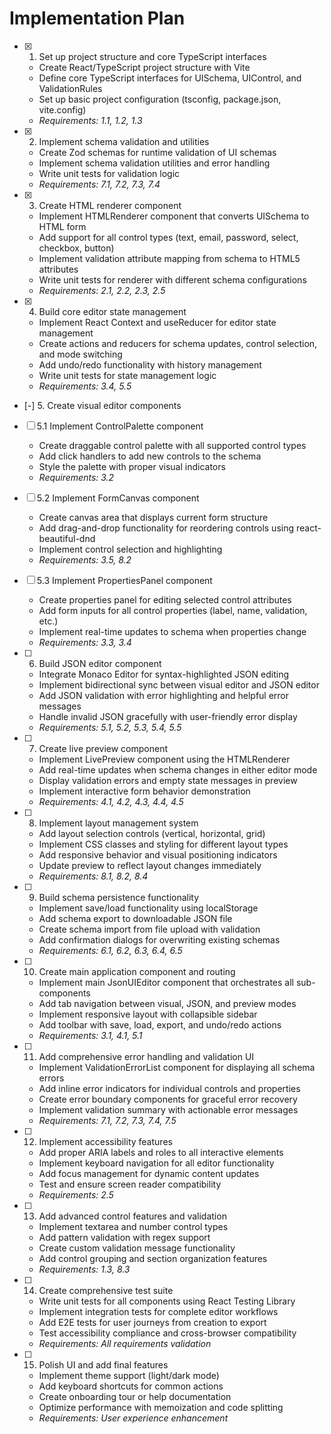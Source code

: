 # Implementation Plan

- [x] 1. Set up project structure and core TypeScript interfaces






  - Create React/TypeScript project structure with Vite
  - Define core TypeScript interfaces for UISchema, UIControl, and ValidationRules
  - Set up basic project configuration (tsconfig, package.json, vite.config)
  - _Requirements: 1.1, 1.2, 1.3_

- [x] 2. Implement schema validation and utilities






  - Create Zod schemas for runtime validation of UI schemas
  - Implement schema validation utilities and error handling
  - Write unit tests for validation logic
  - _Requirements: 7.1, 7.2, 7.3, 7.4_

- [x] 3. Create HTML renderer component





  - Implement HTMLRenderer component that converts UISchema to HTML form
  - Add support for all control types (text, email, password, select, checkbox, button)
  - Implement validation attribute mapping from schema to HTML5 attributes
  - Write unit tests for renderer with different schema configurations
  - _Requirements: 2.1, 2.2, 2.3, 2.5_

- [x] 4. Build core editor state management


























  - Implement React Context and useReducer for editor state management
  - Create actions and reducers for schema updates, control selection, and mode switching
  - Add undo/redo functionality with history management
  - Write unit tests for state management logic
  - _Requirements: 3.4, 5.5_

- [-] 5. Create visual editor components







- [ ] 5.1 Implement ControlPalette component







  - Create draggable control palette with all supported control types
  - Add click handlers to add new controls to the schema
  - Style the palette with proper visual indicators
  - _Requirements: 3.2_

- [ ] 5.2 Implement FormCanvas component
  - Create canvas area that displays current form structure
  - Add drag-and-drop functionality for reordering controls using react-beautiful-dnd
  - Implement control selection and highlighting
  - _Requirements: 3.5, 8.2_

- [ ] 5.3 Implement PropertiesPanel component
  - Create properties panel for editing selected control attributes
  - Add form inputs for all control properties (label, name, validation, etc.)
  - Implement real-time updates to schema when properties change
  - _Requirements: 3.3, 3.4_

- [ ] 6. Build JSON editor component
  - Integrate Monaco Editor for syntax-highlighted JSON editing
  - Implement bidirectional sync between visual editor and JSON editor
  - Add JSON validation with error highlighting and helpful error messages
  - Handle invalid JSON gracefully with user-friendly error display
  - _Requirements: 5.1, 5.2, 5.3, 5.4, 5.5_

- [ ] 7. Create live preview component
  - Implement LivePreview component using the HTMLRenderer
  - Add real-time updates when schema changes in either editor mode
  - Display validation errors and empty state messages in preview
  - Implement interactive form behavior demonstration
  - _Requirements: 4.1, 4.2, 4.3, 4.4, 4.5_

- [ ] 8. Implement layout management system
  - Add layout selection controls (vertical, horizontal, grid)
  - Implement CSS classes and styling for different layout types
  - Add responsive behavior and visual positioning indicators
  - Update preview to reflect layout changes immediately
  - _Requirements: 8.1, 8.2, 8.4_

- [ ] 9. Build schema persistence functionality
  - Implement save/load functionality using localStorage
  - Add schema export to downloadable JSON file
  - Create schema import from file upload with validation
  - Add confirmation dialogs for overwriting existing schemas
  - _Requirements: 6.1, 6.2, 6.3, 6.4, 6.5_

- [ ] 10. Create main application component and routing
  - Implement main JsonUIEditor component that orchestrates all sub-components
  - Add tab navigation between visual, JSON, and preview modes
  - Implement responsive layout with collapsible sidebar
  - Add toolbar with save, load, export, and undo/redo actions
  - _Requirements: 3.1, 4.1, 5.1_

- [ ] 11. Add comprehensive error handling and validation UI
  - Implement ValidationErrorList component for displaying all schema errors
  - Add inline error indicators for individual controls and properties
  - Create error boundary components for graceful error recovery
  - Implement validation summary with actionable error messages
  - _Requirements: 7.1, 7.2, 7.3, 7.4, 7.5_

- [ ] 12. Implement accessibility features
  - Add proper ARIA labels and roles to all interactive elements
  - Implement keyboard navigation for all editor functionality
  - Add focus management for dynamic content updates
  - Test and ensure screen reader compatibility
  - _Requirements: 2.5_

- [ ] 13. Add advanced control features and validation
  - Implement textarea and number control types
  - Add pattern validation with regex support
  - Create custom validation message functionality
  - Add control grouping and section organization features
  - _Requirements: 1.3, 8.3_

- [ ] 14. Create comprehensive test suite
  - Write unit tests for all components using React Testing Library
  - Implement integration tests for complete editor workflows
  - Add E2E tests for user journeys from creation to export
  - Test accessibility compliance and cross-browser compatibility
  - _Requirements: All requirements validation_

- [ ] 15. Polish UI and add final features
  - Implement theme support (light/dark mode)
  - Add keyboard shortcuts for common actions
  - Create onboarding tour or help documentation
  - Optimize performance with memoization and code splitting
  - _Requirements: User experience enhancement_